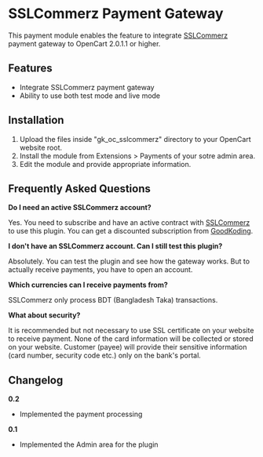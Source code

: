 # SSLCommerz Payment Gateway
This payment module enables the feature to integrate [SSLCommerz](https://sslcommerz.com.bd) payment gateway to OpenCart 2.0.1.1 or higher.

## Features

* Integrate SSLCommerz payment gateway
* Ability to use both test mode and live mode

## Installation
1. Upload the files inside "gk_oc_sslcommerz" directory to your OpenCart website root.
2. Install the module from Extensions > Payments of your sotre admin area.
3. Edit the module and provide appropriate information.

## Frequently Asked Questions
**Do I need an active SSLCommerz account?**

Yes. You need to subscribe and have an active contract with [SSLCommerz](https://sslcommerz.com.bd) to use this plugin. You can get a discounted subscription from [GoodKoding](https://goodkoding.com/).

**I don't have an SSLCommerz account. Can I still test this plugin?**

Absolutely. You can test the plugin and see how the gateway works. But to actually receive payments, you have to open an account.

**Which currencies can I receive payments from?**

SSLCommerz only process BDT (Bangladesh Taka) transactions.

**What about security?**

It is recommended but not necessary to use SSL certificate on your website to receive payment. None of the card information will be collected or stored on your website. Customer (payee) will provide their sensitive information (card number, security code etc.) only on the bank's portal.

## Changelog
**0.2**
* Implemented the payment processing

**0.1**
* Implemented the Admin area for the plugin